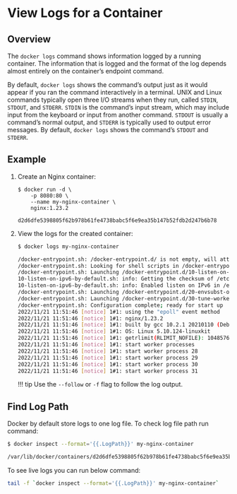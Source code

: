 # View Logs for a Container

## Overview 

The `docker logs` command shows information logged by a running container. The information that is logged and the format of the log depends almost entirely on the container’s endpoint command.

By default, `docker logs` shows the command’s output just as it would appear if you ran the command interactively in a terminal. UNIX and Linux commands typically open three I/O streams when they run, called `STDIN`, `STDOUT`, and `STDERR`. `STDIN` is the command’s input stream, which may include input from the keyboard or input from another command. `STDOUT` is usually a command’s normal output, and `STDERR` is typically used to output error messages. By default, `docker logs` shows the command’s `STDOUT` and `STDERR`.

## Example

1. Create an Nginx container:

    ```
    $ docker run -d \
        -p 8080:80 \
        --name my-nginx-container \
        nginx:1.23.2

    d2d6dfe5398805f62b978b61fe4738babc5f6e9ea35b147b52fdb2d247b6b78
    ```

1. View the logs for the created container:

    ```bash
    $ docker logs my-nginx-container

    /docker-entrypoint.sh: /docker-entrypoint.d/ is not empty, will attempt to perform configuration
    /docker-entrypoint.sh: Looking for shell scripts in /docker-entrypoint.d/
    /docker-entrypoint.sh: Launching /docker-entrypoint.d/10-listen-on-ipv6-by-default.sh
    10-listen-on-ipv6-by-default.sh: info: Getting the checksum of /etc/nginx/conf.d/default.conf
    10-listen-on-ipv6-by-default.sh: info: Enabled listen on IPv6 in /etc/nginx/conf.d/default.conf
    /docker-entrypoint.sh: Launching /docker-entrypoint.d/20-envsubst-on-templates.sh
    /docker-entrypoint.sh: Launching /docker-entrypoint.d/30-tune-worker-processes.sh
    /docker-entrypoint.sh: Configuration complete; ready for start up
    2022/11/21 11:51:46 [notice] 1#1: using the "epoll" event method
    2022/11/21 11:51:46 [notice] 1#1: nginx/1.23.2
    2022/11/21 11:51:46 [notice] 1#1: built by gcc 10.2.1 20210110 (Debian 10.2.1-6)
    2022/11/21 11:51:46 [notice] 1#1: OS: Linux 5.10.124-linuxkit
    2022/11/21 11:51:46 [notice] 1#1: getrlimit(RLIMIT_NOFILE): 1048576:1048576
    2022/11/21 11:51:46 [notice] 1#1: start worker processes
    2022/11/21 11:51:46 [notice] 1#1: start worker process 28
    2022/11/21 11:51:46 [notice] 1#1: start worker process 29
    2022/11/21 11:51:46 [notice] 1#1: start worker process 30
    2022/11/21 11:51:46 [notice] 1#1: start worker process 31
    ```

    !!! tip
        Use the `--follow` or `-f` flag to follow the log output.

## Find Log Path

Docker by default store logs to one log file. To check log file path run command:

```bash
$ docker inspect --format='{{.LogPath}}' my-nginx-container

/var/lib/docker/containers/d2d6dfe5398805f62b978b61fe4738babc5f6e9ea35b147b52fdb2d247b6b78/d2d6dfe5398805f62b978b61fe4738babc5f6e9ea35b147b52fdb2d247b6b78-json.log
```

To see live logs you can run below command:

```bash
tail -f `docker inspect --format='{{.LogPath}}' my-nginx-container`
```
